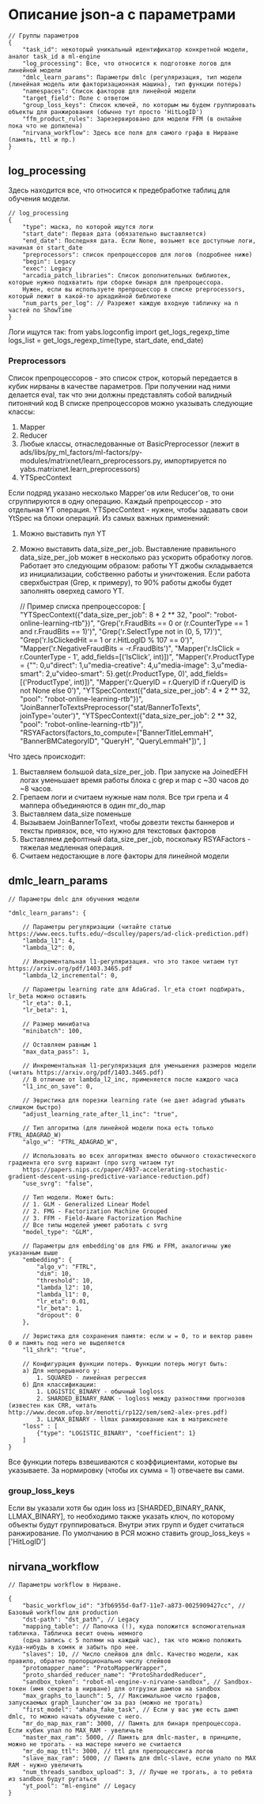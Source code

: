 # Описание json-a с параметрами


    // Группы параметров
    {
        "task_id": некоторый уникальный идентификатор конкретной модели, аналог task_id в ml-engine
        "log_processing": Все, что относится к подготовке логов для линейной модели
        "dmlc_learn_params": Параметры dmlc (регуляризация, тип модели (линейная модель или факторизационная машина), тип функции потерь)
        "namespaces": Список факторов для линейной модели
        "target_field": Поле с ответом
        "group_loss_keys": Список ключей, по которым мы будем группировать объекты для ранжирования (обычно тут просто 'HitLogID')
        "ffm_product_rules": Зарезервировано для модели FFM (в онлайне пока что не допилена)
        "nirvana_workflow": Здесь все поля для самого графа в Нирване (память, ttl и пр.)
    }

## log_processing
Здесь находится все, что относится к предебработке таблиц для обучения модели.

    // log_processing
    {
        "type": маска, по которой ищутся логи
        "start_date": Первая дата (обязательно выставляется)
        "end_date": Последняя дата. Если None, возьмет все доступные логи, начиная от start_date
        "preprocessors": список препроцессоров для логов (подробнее ниже)
        "begin": Legacy
        "exec": Legacy
        "arcadia_patch_libraries": Список дополнительных библиотек, которые нужно подхватить при сборке бинаря для препроцессора.
        Нужен, если вы используете препроцессор в списке preprocessors, который лежит в какой-то аркадийной библиотеке
        "num_parts_per_log": // Разрежет каждую входную табличку на n частей по ShowTime
    }

Логи ищутся так:
from yabs.logconfig import get_logs_regexp_time
logs_list = get_logs_regexp_time(type, start_date, end_date)

### Preprocessors

Список препроцессоров - это список строк, который передается в кубик нирваны в качестве параметров. При получении над ними делается eval,
так что эни должны представлять собой валидный питонячий код
В списке препроцессоров можно указывать следующие классы:
1. Mapper
2. Reducer
3. Любые классы, отнаследованные от BasicPreprocessor (лежит в ads/libs/py_ml_factors/ml-factors/py-modules/matrixnet/learn_preprocessors.py, импортируется по yabs.matrixnet.learn_preprocessors)
4. YTSpecContext

Если подряд указано несколько Mapper'ов или Reducer'ов, то они сгруппируются в одну операцию.
Каждый препроцессор - это отдельная YT операция.
YTSpecContext - нужен, чтобы задавать свои YtSpec на блоки операций. Из самых важных применений:
1. Можно выставить пул YT
2. Можно выставить data_size_per_job. Выставление правильного data_size_per_job может в несколько раз ускорить обработку логов.
Работает это следующим образом: работы YT джобы складывается из инициализации, собственно работы и уничтожения. Если работа сверхбыстрая
(Grep, к примеру), то 90% работы джобы будет заполнять оверхед самого YT.


    // Пример списка препроцессоров:
    [
        "YTSpecContext({\"data_size_per_job\": 8 * 2 ** 32, \"pool\": \"robot-online-learning-rtb\"})",
        "Grep('r.FraudBits == 0 or  (r.CounterType == 1 and r.FraudBits == 1)')",
        "Grep('r.SelectType not in (0, 5, 17)')",
        "Grep('r.IsClickedHit == 1 or r.HitLogID % 107 == 0')",
        "Mapper('r.NegativeFraudBits = -r.FraudBits')",
        "Mapper('r.IsClick = r.CounterType - 1', add_fields=[('IsClick', int)])",
        "Mapper('r.ProductType = {\"\": 0,u\"direct\": 1,u\"media-creative\": 4,u\"media-image\": 3,u\"media-smart\": 2,u\"video-smart\": 5}.get(r.ProductType, 0)', add_fields=[('ProductType', int)])",
        "Mapper('r.QueryID = r.QueryID if r.QueryID is not None else 0')",
        "YTSpecContext({\"data_size_per_job\": 4 * 2 ** 32, \"pool\": \"robot-online-learning-rtb\"})",
        "JoinBannerToTextsPreprocessor(\"stat/BannerToTexts\", joinType='outer')",
        "YTSpecContext({\"data_size_per_job\": 2 ** 32, \"pool\": \"robot-online-learning-rtb\"})",
        "RSYAFactors(factors_to_compute=[\"BannerTitleLemmaH\", \"BannerBMCategoryID\", \"QueryH\", \"QueryLemmaH\"])",
    ]

Что здесь происходит:
1. Выставляем большой data_size_per_job. При запуске на JoinedEFH логах уменьшает время работы блока с grep и map с ~30 часов до ~8 часов.
2. Грепаем логи и считаем нужные нам поля. Все три грепа и 4 маппера объединяются в один mr_do_map
3. Выставляем data_size поменьше
4. Вызываем JoinBannerToText, чтобы довезти тексты баннеров и тексты привязок, все, что нужно для текстовых факторов
5. Выставляем дефолтный data_size_per_job, поскольку RSYAFactors - тяжелая медленная операция.
6. Считаем недостающие в логе факторы для линейной модели


## dmlc_learn_params
    // Параметры dmlc для обучения модели

    "dmlc_learn_params": {

        // Параметры регуляризации (читайте статью https://www.eecs.tufts.edu/~dsculley/papers/ad-click-prediction.pdf)
        "lambda_l1": 4,
        "lambda_l2": 0,
    
        // Инкрементальная l1-регуляризация. что это такое читаем тут https://arxiv.org/pdf/1403.3465.pdf
        "lambda_l2_incremental": 0,
    
        // Параметры learning rate для AdaGrad. lr_eta стоит подбирать, lr_beta можно оставить
        "lr_eta": 0.1,
        "lr_beta": 1,
    
        // Размер минибатча
        "minibatch": 100,
    
        // Оставляем равным 1
        "max_data_pass": 1,
    
        // Инкрементальная l1-регуляризация для уменьшения размеров модели (читать https://arxiv.org/pdf/1403.3465.pdf)
        // В отличие от lambda_l2_inc, применяется после каждого часа
        "l1_inc_on_save": 0,
    
        // Эвристика для порезки learning rate (не дает adagrad убывать слишком быстро)
        "adjust_learning_rate_after_l1_inc": "true",
    
        // Тип алгоритма (для линейной модели пока есть только FTRL_ADAGRAD_W)
        "algo_w": "FTRL_ADAGRAD_W",
    
        // Использовать во всех алгоритмах вместо обычного стохастического градиента его svrg вариант (про svrg читаем тут
        https://papers.nips.cc/paper/4937-accelerating-stochastic-gradient-descent-using-predictive-variance-reduction.pdf)
        "use_svrg": "false",
    
        // Тип модели. Может быть:
        // 1. GLM - Generalized Linear Model
        // 2. FMG - Factorization Machine Grouped
        // 3. FFM - Field-Aware Factorization Machine
        // Все типы моделей умеют работать с svrg
        "model_type": "GLM",
    
        // Параметры для embedding'ов для FMG и FFM, аналогичны уже указанным выше
        "embedding": {
            "algo_v": "FTRL",
            "dim": 10,
            "threshold": 10,
            "lambda_l2": 10,
            "lambda_l1": 0,
            "lr_eta": 0.01,
            "lr_beta": 1,
            "dropout": 0
        },
    
        // Эвристика для сохранения памяти: если w = 0, то и вектор равен 0 и память под него не выделяется
        "l1_shrk": "true",
    
        // Конфигурация функции потерь. Функции потерь могут быть:
        a) Для непрерывного y:
            1. SQUARED - линейная регрессия
        б) Для классификации:
            1. LOGISTIC_BINARY - обычный logloss
            2. SHARDED_BINARY_RANK - logloss между разностями прогнозов (известен как CRR, читать http://www.decom.ufop.br/menotti/rp122/sem/sem2-alex-pres.pdf)
            3. LLMAX_BINARY - llmax ранжирование как в матрикснете
        "loss" : [
            {"type": "LOGISTIC_BINARY", "coefficient": 1}
        ]
    }

Все функции потерь взвешиваются с коэффициентами, которые вы указываете. За нормировку (чтобы их сумма = 1)
отвечаете вы сами.

### group_loss_keys
Если вы указали хотя бы один loss из [SHARDED_BINARY_RANK, LLMAX_BINARY], то необходимо также указать ключ, по которому объекты будут группироваться.
Внутри этих групп и будет считаться ранжирование. По умолчанию в РСЯ можно ставить
group_loss_keys = ['HitLogID']


## nirvana_workflow
    // Параметры workflow в Нирване. 
    
    {
        "basic_workflow_id": "3fb6955d-0af7-11e7-a873-0025909427cc", // Базовый workflow для production
        "dst-path": "dst_path", // Legacy
        "mapping_table": // Папочка (!), куда положится вспомогательная табличка. Табличка весит очень немного
        (одна запись с 5 полями на каждый час), так что можно положить куда-нибудь в хомяк и забыть про нее.
        "slaves": 10, // Число слейвов для dmlc. Качество модели, как правило, обратно пропорционально числу слейвов
        "protomapper_name": "ProtoMapperWrapper",
        "proto_sharded_reducer_name": "ProtoShardedReducer",
        "sandbox_token": "robot-ml-engine-v-nirvane-sandbox", // Sandbox-токен (имя секрета в нирване) для отгрузки дампов на sandbox
        "max_graphs_to_launch": 5, // Максимальное число графов, запускаемых graph_launcher'ом за раз (можно не трогать)
        "first_model": "ahaha_fake_task", // Если у вас уже есть дамп dmlc, то можно начать обучение с него.
        "mr_do_map_max_ram": 3000, // Память для бинаря препроцессора. Если кубик упал по MAX_RAM - увеличьте
        "master_max_ram": 5000, // Память для dmlc-master, в принципе, можно не трогать - на мастере ничего не считается
        "mr_do_map_ttl": 3000, // ttl для препроцессинга логов
        "slave_max_ram": 5000, // Память для dmlc-slave, если упало по MAX RAM - нужно увеличить
        "num_threads_sandbox_upload": 3, // Лучше не трогать, а то ребята из sandbox будут ругаться
        "yt_pool": "ml-engine" // Legacy
    }
